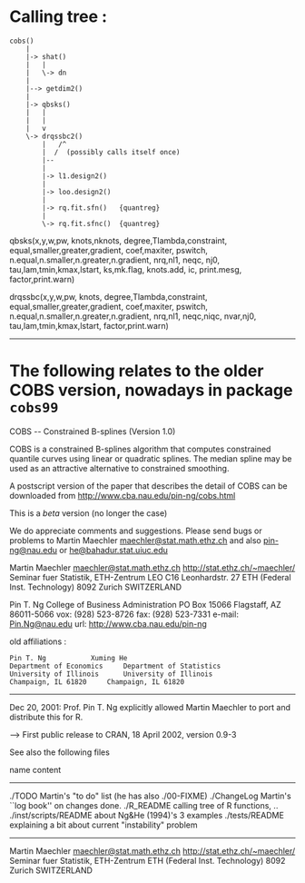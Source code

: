 Calling tree :
=============


	cobs()
		|
		|-> shat()
		|   |
		|   \-> dn
		|
		|--> getdim2()
		|
		|-> qbsks()
		|   |
		|   |
		|   v
		\-> drqssbc2()
			|   /^
			|  /  (possibly calls itself once)
			|--
			|
			|-> l1.design2()
			|
			|-> loo.design2()
			|
			|-> rq.fit.sfn()   {quantreg}
			|
			\-> rq.fit.sfnc()  {quantreg}



qbsks(x,y,w,pw, knots,nknots, degree,Tlambda,constraint,
      equal,smaller,greater,gradient, coef,maxiter,
      pswitch, n.equal,n.smaller,n.greater,n.gradient,
      nrq,nl1, neqc, nj0, tau,lam,tmin,kmax,lstart,
      ks,mk.flag, knots.add, ic, print.mesg, factor,print.warn)

drqssbc(x,y,w,pw, knots, degree,Tlambda,constraint,
	equal,smaller,greater,gradient, coef,maxiter,
	pswitch, n.equal,n.smaller,n.greater,n.gradient,
	nrq,nl1, neqc,niqc, nvar,nj0, tau,lam,tmin,kmax,lstart,
	factor,print.warn)

-------------------------------------------------------------------------------

The following relates to the older COBS version, nowadays in package  `cobs99`
=============================================================================

COBS -- Constrained B-splines (Version 1.0)

COBS is a constrained B-splines algorithm that computes constrained
quantile curves using linear or quadratic splines.
The median spline may be used as an attractive alternative to constrained
smoothing.

A postscript version of the paper that describes the detail of COBS
can be downloaded from  http://www.cba.nau.edu/pin-ng/cobs.html

This is a *beta* version (no longer the case)

We do appreciate comments and suggestions.  Please send
bugs or problems to Martin Maechler <maechler@stat.math.ethz.ch>
and also  pin-ng@nau.edu or he@bahadur.stat.uiuc.edu

Martin Maechler <maechler@stat.math.ethz.ch>	http://stat.ethz.ch/~maechler/
Seminar fuer Statistik, ETH-Zentrum  LEO C16	Leonhardstr. 27
ETH (Federal Inst. Technology)	8092 Zurich	SWITZERLAND

Pin T. Ng
College of Business Administration
PO Box 15066
Flagstaff, AZ 86011-5066
vox: (928) 523-8726
fax: (928) 523-7331
e-mail: Pin.Ng@nau.edu
url: http://www.cba.nau.edu/pin-ng


old affiliations :

	Pin T. Ng			Xuming He
	Department of Economics		Department of Statistics
	University of Illinois		University of Illinois
	Champaign, IL 61820		Champaign, IL 61820

------------------------------------------------------------------------

Dec 20, 2001:
    Prof. Pin T. Ng explicitly allowed Martin Maechler
    to port and distribute this for R.

--> First public release to CRAN, 18 April 2002, version 0.9-3


See also the following files

name		       content
--------	       ------------------------------------------------
./TODO		       Martin's "to do" list (he has also ./00-FIXME)
./ChangeLog	       Martin's ``log book'' on changes done.
./R_README	       calling tree of R functions, ..
./inst/scripts/README  about Ng&He (1994)'s 3 examples
./tests/README	       explaining a bit about current "instability" problem

------------------------------------------------------------------------------
Martin Maechler <maechler@stat.math.ethz.ch>	http://stat.ethz.ch/~maechler/
Seminar fuer Statistik, ETH-Zentrum
ETH (Federal Inst. Technology)	8092 Zurich	SWITZERLAND

